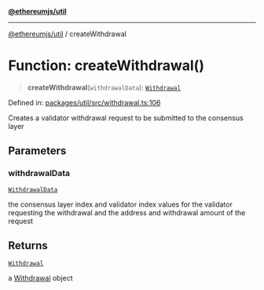 [**@ethereumjs/util**](../README.md)

***

[@ethereumjs/util](../README.md) / createWithdrawal

# Function: createWithdrawal()

> **createWithdrawal**(`withdrawalData`): [`Withdrawal`](../classes/Withdrawal.md)

Defined in: [packages/util/src/withdrawal.ts:106](https://github.com/ethereumjs/ethereumjs-monorepo/blob/master/packages/util/src/withdrawal.ts#L106)

Creates a validator withdrawal request to be submitted to the consensus layer

## Parameters

### withdrawalData

[`WithdrawalData`](../type-aliases/WithdrawalData.md)

the consensus layer index and validator index values for the
validator requesting the withdrawal and the address and withdrawal amount of the request

## Returns

[`Withdrawal`](../classes/Withdrawal.md)

a [Withdrawal](../classes/Withdrawal.md) object
